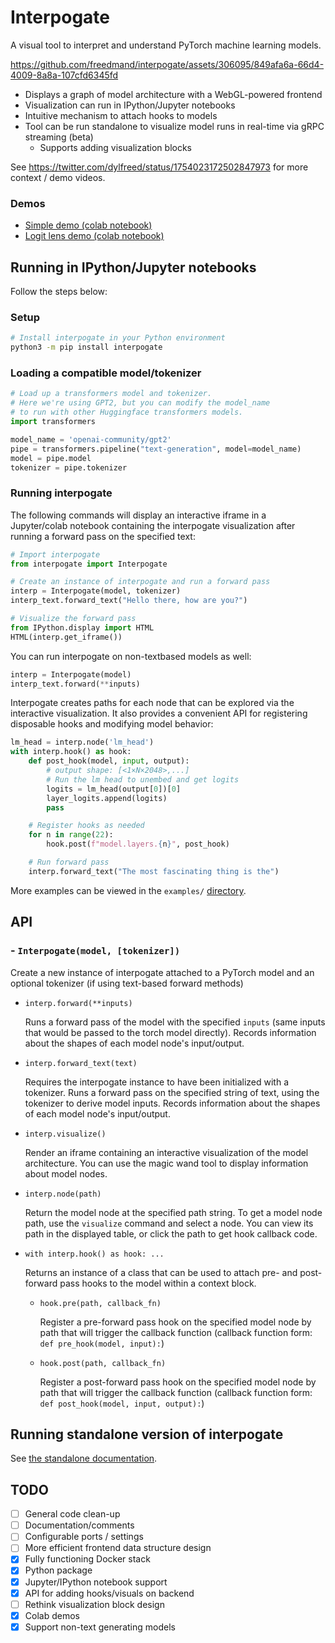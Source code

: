# Interpogate

A visual tool to interpret and understand PyTorch machine learning models.

https://github.com/freedmand/interpogate/assets/306095/849afa6a-66d4-4009-8a8a-107cfd6345fd

- Displays a graph of model architecture with a WebGL-powered frontend
- Visualization can run in IPython/Jupyter notebooks
- Intuitive mechanism to attach hooks to models
- Tool can be run standalone to visualize model runs in real-time via gRPC streaming (beta)
  - Supports adding visualization blocks

See https://twitter.com/dylfreed/status/1754023172502847973 for more context / demo videos.

### Demos

- [Simple demo (colab notebook)](https://colab.research.google.com/drive/13RkYiPb-uDS5-Re4dBcSDHnEcjsluswA?usp=sharing)
- [Logit lens demo (colab notebook)](https://colab.research.google.com/drive/1Qy9UpFtlrPlsuVPyDXmMjq3D8JcIdcUa?usp=sharing)

## Running in IPython/Jupyter notebooks

Follow the steps below:

### Setup

```sh
# Install interpogate in your Python environment
python3 -m pip install interpogate
```

### Loading a compatible model/tokenizer

```py
# Load up a transformers model and tokenizer.
# Here we're using GPT2, but you can modify the model_name
# to run with other Huggingface transformers models.
import transformers

model_name = 'openai-community/gpt2'
pipe = transformers.pipeline("text-generation", model=model_name)
model = pipe.model
tokenizer = pipe.tokenizer
```

### Running interpogate

The following commands will display an interactive iframe in a Jupyter/colab notebook containing the interpogate visualization after running a forward pass on the specified text:

```py
# Import interpogate
from interpogate import Interpogate

# Create an instance of interpogate and run a forward pass
interp = Interpogate(model, tokenizer)
interp_text.forward_text("Hello there, how are you?")

# Visualize the forward pass
from IPython.display import HTML
HTML(interp.get_iframe())
```

You can run interpogate on non-textbased models as well:

```py
interp = Interpogate(model)
interp_text.forward(**inputs)
```

Interpogate creates paths for each node that can be explored via the interactive visualization. It also provides a convenient API for registering disposable hooks and modifying model behavior:

```py
lm_head = interp.node('lm_head')
with interp.hook() as hook:
    def post_hook(model, input, output):
        # output shape: [<1×N×2048>,...]
        # Run the lm head to unembed and get logits
        logits = lm_head(output[0])[0]
        layer_logits.append(logits)
        pass

    # Register hooks as needed
    for n in range(22):
        hook.post(f"model.layers.{n}", post_hook)

    # Run forward pass
    interp.forward_text("The most fascinating thing is the")
```

More examples can be viewed in the `examples/` [directory](./example/README.md).

## API

### - `Interpogate(model, [tokenizer])`

Create a new instance of interpogate attached to a PyTorch model and an optional tokenizer (if using text-based forward methods)

- `interp.forward(**inputs)`

  Runs a forward pass of the model with the specified `inputs` (same inputs that would be passed to the torch model directly). Records information about the shapes of each model node's input/output.

- `interp.forward_text(text)`

  Requires the interpogate instance to have been initialized with a tokenizer. Runs a forward pass on the specified string of text, using the tokenizer to derive model inputs. Records information about the shapes of each model node's input/output.

- `interp.visualize()`

  Render an iframe containing an interactive visualization of the model architecture. You can use the magic wand tool to display information about model nodes.

- `interp.node(path)`

  Return the model node at the specified path string. To get a model node path, use the `visualize` command and select a node. You can view its path in the displayed table, or click the path to get hook callback code.

- `with interp.hook() as hook: ...`

  Returns an instance of a class that can be used to attach pre- and post-forward pass hooks to the model within a context block.

  - `hook.pre(path, callback_fn)`

    Register a pre-forward pass hook on the specified model node by path that will trigger the callback function (callback function form: `def pre_hook(model, input):`)

  - `hook.post(path, callback_fn)`

    Register a post-forward pass hook on the specified model node by path that will trigger the callback function (callback function form: `def post_hook(model, input, output):`)

## Running standalone version of interpogate

See [the standalone documentation](./standalone.md).

## TODO

- [ ] General code clean-up
- [ ] Documentation/comments
- [ ] Configurable ports / settings
- [ ] More efficient frontend data structure design
- [x] Fully functioning Docker stack
- [x] Python package
- [x] Jupyter/IPython notebook support
- [x] API for adding hooks/visuals on backend
- [ ] Rethink visualization block design
- [x] Colab demos
- [x] Support non-text generating models
